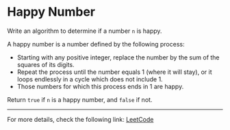 <h1>Happy Number</h1>

<p>Write an algorithm to determine if a number <code>n</code> is happy.</p>

<p>A happy number is a number defined by the following process:</p>

<ul>
    <li>Starting with any positive integer, replace the number by the sum of the squares of its digits.</li>
    <li>Repeat the process until the number equals 1 (where it will stay), or it loops endlessly in a cycle which does not include 1.</li>
    <li>Those numbers for which this process ends in 1 are happy.</li>
</ul>

<p>Return <code>true</code> if <code>n</code> is a happy number, and <code>false</code> if not.</p>


<hr>
<p>For more details, check the following link: <a href="https://leetcode.com/problems/happy-number/">LeetCode</a></p>
